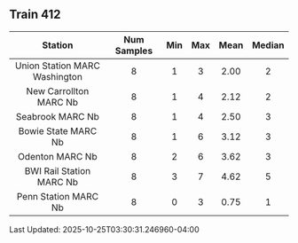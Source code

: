 ## Train 412

| Station | Num Samples | Min | Max | Mean | Median |
| :-----: | :---------: | :-: | :-: | :--: | :----: |
| Union Station MARC Washington | 8 | 1 | 3 | 2.00 | 2 |
| New Carrollton MARC Nb | 8 | 1 | 4 | 2.12 | 2 |
| Seabrook MARC Nb | 8 | 1 | 4 | 2.50 | 3 |
| Bowie State MARC Nb | 8 | 1 | 6 | 3.12 | 3 |
| Odenton MARC Nb | 8 | 2 | 6 | 3.62 | 3 |
| BWI Rail Station MARC Nb | 8 | 3 | 7 | 4.62 | 5 |
| Penn Station MARC Nb | 8 | 0 | 3 | 0.75 | 1 |


Last Updated: 2025-10-25T03:30:31.246960-04:00